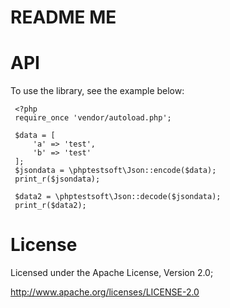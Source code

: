 # README ME


# API

To use the library, see the example below:

     <?php
     require_once 'vendor/autoload.php';

     $data = [
         'a' => 'test',
         'b' => 'test'
     ];
     $jsondata = \phptestsoft\Json::encode($data);
     print_r($jsondata);

     $data2 = \phptestsoft\Json::decode($jsondata);
     print_r($data2);

    
# License

Licensed under the Apache License, Version 2.0;

   http://www.apache.org/licenses/LICENSE-2.0
